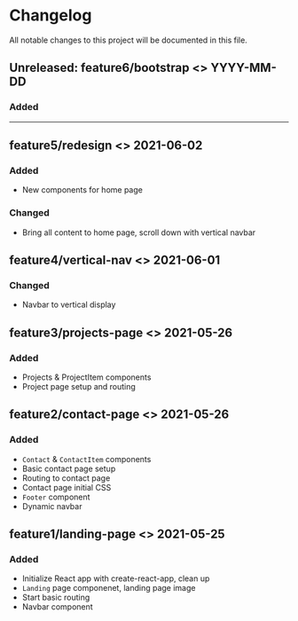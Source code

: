 # Changelog

All notable changes to this project will be documented in this file.

## Unreleased: feature6/bootstrap <> YYYY-MM-DD

### Added

---

## feature5/redesign <> 2021-06-02

### Added

-   New components for home page

### Changed

-   Bring all content to home page, scroll down with vertical navbar

## feature4/vertical-nav <> 2021-06-01

### Changed

-   Navbar to vertical display

## feature3/projects-page <> 2021-05-26

### Added

-   Projects & ProjectItem components
-   Project page setup and routing

## feature2/contact-page <> 2021-05-26

### Added

-   `Contact` & `ContactItem` components
-   Basic contact page setup
-   Routing to contact page
-   Contact page initial CSS
-   `Footer` component
-   Dynamic navbar

## feature1/landing-page <> 2021-05-25

### Added

-   Initialize React app with create-react-app, clean up
-   `Landing` page componenet, landing page image
-   Start basic routing
-   Navbar component
